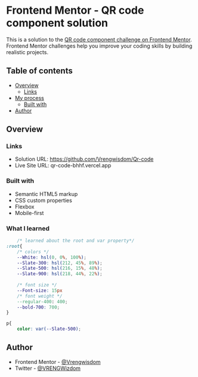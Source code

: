
# Frontend Mentor - QR code component solution

This is a solution to the [QR code component challenge on Frontend Mentor](https://www.frontendmentor.io/challenges/qr-code-component-iux_sIO_H). Frontend Mentor challenges help you improve your coding skills by building realistic projects. 

## Table of contents

- [Overview](#overview)
  - [Links](#links)
- [My process](#my-process)
  - [Built with](#built-with)
- [Author](#author)

## Overview


### Links

- Solution URL: https://github.com/Vrengwisdom/Qr-code
- Live Site URL: qr-code-bhhf.vercel.app

### Built with

- Semantic HTML5 markup
- CSS custom properties
- Flexbox
- Mobile-first
### What I learned

```css
    /* learned about the root and var property*/
:root{
    /* colors */
    --White: hsl(0, 0%, 100%);
    --Slate-300: hsl(212, 45%, 89%);
    --Slate-500: hsl(216, 15%, 48%);
    --Slate-900: hsl(218, 44%, 22%);
    
    /* font size */
    --Font-size: 15px
    /* font weight */
    --regular-400: 400;
    --bold-700: 700;
}

p{
    color: var(--Slate-500);

```

## Author

- Frontend Mentor - [@Vrengwisdom](https://www.frontendmentor.io/profile/Vrengwisdom)
- Twitter - [@VRENGWizdom](https://x.com/VRENGWizdom?t=Zhlnn8E6KbVSCYlAu1Di4g&s=09)
